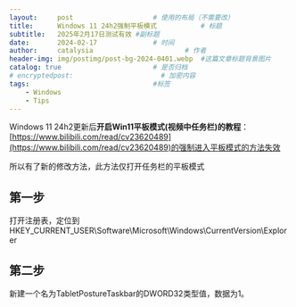 ```yaml
---
layout:     post   				    # 使用的布局（不需要改）
title:      Windows 11 24h2强制平板模式			# 标题 
subtitle:   2025年2月17日测试有效 #副标题
date:       2024-02-17 				# 时间
author:     catalysia 						# 作者
header-img: img/postimg/post-bg-2024-0401.webp 	#这篇文章标题背景图片
catalog: true 						# 是否归档
# encryptedpost:                      # 加密内容
tags:								#标签
    - Windows
    - Tips
---
```

Windows 11 24h2更新后**开启Win11平板模式(视频中任务栏)的教程**：[https://www.bilibili.com/read/cv23620489](https://www.bilibili.com/read/cv23620489)的强制进入平板模式的方法失效

所以有了新的修改方法，此方法仅打开任务栏的平板模式
## 第一步 ##
打开注册表，定位到 HKEY_CURRENT_USER\Software\Microsoft\Windows\CurrentVersion\Explorer

## 第二步 ##
新建一个名为TabletPostureTaskbar的DWORD32类型值，数据为1。


<!--加密用代码
<div id="pwinput">{{ page.tips | default: "请输入密码:" }}<br />
    <input id="inputkey" type="password" /> <button onclick="onbtnDecrypto()">解密</button>
 </div>
 <div id="output"></div>
-->
